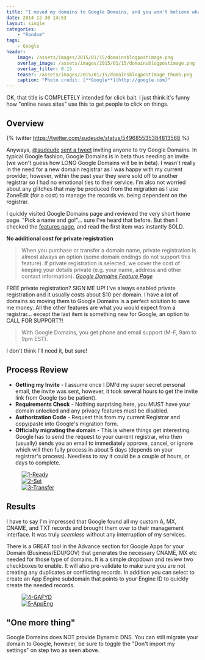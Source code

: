```yaml
---
title: "I moved my domains to Google Domains, and you won't believe what happened next"
date: 2014-12-30 14:53
layout: single
categories:
    - "Random"
tags:
    - Google
header:
    image: /assets/images/2015/01/15/domainsblogpostimage.png					# Twitter (use 'overlay_image')
    overlay_image: /assets/images/2015/01/15/domainsblogpostimage.png		    # Article header at 2048x768
    overlay_filter: 0.15
    teaser: /assets/images/2015/01/15/domainsblogpostimage_thumb.png 			# Shrink image to 575 width
    caption: "Photo credit: [**Google**](http://google.com)"
---
```


OK, that title is COMPLETELY intended for click bait. I just think it's funny how "online news sites" use this to get people to click on things.

Overview
---

{% twitter https://twitter.com/sudeude/status/549685535384813568 %}

Anyways, [@sudeude][sudeude] [sent a tweet][sudeudeGD] inviting anyone to try Google Domains. In typical Google fashion, Google Domains is in beta thus needing an invite (we won't guess how LONG Google Domains will be in beta). I wasn't really in the need for a new domain registrar as I was happy with my current provider, however, within the past year they were sold off to another registrar so I had no emotional ties to their service. I'm also not worried about any glitches that may be produced from the migration as I use ZoneEdit (for a cost) to manage the records vs. being dependent on the registrar.

I quickly visited Google Domains page and reviewed the very short home page. "Pick a name and go!"... sure I've heard that before. But then I checked the [features page][features], and read the first item was instantly SOLD.

**No additional cost for private registration**

> When you purchase or transfer a domain name, private registration is almost always an option (some domain endings do not support this feature). If private registration is selected, we cover the cost of keeping your details private (e.g. your name, address and other contact information).
> <cite>[Google Domains Feature Page](https://domains.google.com/about/features.html)</cite>

FREE private registration? SIGN ME UP! I've always enabled private registration and it usually costs about $10 per domain. I have a lot of domains so moving them to Google Domains is a perfect solution to save me money. All the other features are what you would expect from a registrar... except the last item is something new for Google, an option to CALL FOR SUPPORT?!

> With Google Domains, you get phone and email support (M-F, 9am to 9pm EST).

I don't think I'll need it, but sure!

Process Review
---

- **Getting my Invite** - I assume once I DM'd my super secret personal email, the invite was sent, however, it took several hours to get the invite link from Google (so be patient).
- **Requirements Check** - Nothing surprising here, you MUST have your domain unlocked and any privacy features must be disabled.
- **Authorization Code** - Request this from my current Registrar and copy/paste into Google's migration form.
- **Officially migrating the domain** - This is where things get interesting.  Google has to send the request to your current registrar, who then (usually) sends you an email to immediately approve, cancel, or ignore which will then fully process in about 5 days (depends on your registrar's process).  Needless to say it could be a couple of hours, or days to complete.

<figure>
<a href="{{ site.url }}/assets/images/2014/12/30/1-Ready.png"><img src="{{ site.url }}/assets/images/2014/12/30/1-Ready_480.png" alt="1-Ready" title="1-Ready" /></a><br />
<a href="{{ site.url }}/assets/images/2014/12/30/2-Set.png"><img src="{{ site.url }}/assets/images/2014/12/30/2-Set_480.png" alt="2-Set" title="2-Set" /></a><br />
<a href="{{ site.url }}/assets/images/2014/12/30/3-Transfer.png"><img src="{{ site.url }}/assets/images/2014/12/30/3-Transfer_480.png" alt="3-Transfer" title="3-Transfer" /></a>
</figure>

Results
---

I have to say I'm impressed that Google found all my custom A, MX, CNAME, and TXT records and brought them over to their management interface. It was truly *seemless* without any interruption of my services.

There is a GREAT tool in the Advance section for Google Apps for your Domain (Business/EDU/GOV) that generates the necessary CNAME, MX etc needed for those type of domains. It is a simple dropdown and review two checkboxes to enable. It will also pre-validate to make sure you are not creating any duplicates or conflicting records. In addition you can select to create an App Engine subdomain that points to your Engine ID to quickly create the needed records.

<figure>
<a href="{{ site.url }}/assets/images/2014/12/30/4-GAFYD.png"><img src="{{ site.url }}/assets/images/2014/12/30/4-GAFYD_480.png" alt="4-GAFYD" title="4-GAFYD" /></a><br />
<a href="{{ site.url }}/assets/images/2014/12/30/5-AppEng.png"><img src="{{ site.url }}/assets/images/2014/12/30/5-AppEng_480.png" alt="5-AppEng" title="5-AppEng" /></a>
</figure>

"One more thing"
---

Google Domains does NOT provide Dynamic DNS. You can still migrate your domain to Google, however, be sure to toggle the "Don't import my settings" on step two as seen above.

[sudeude]: https://twitter.com/sudeude/
[sudeudeGD]: https://twitter.com/sudeude/status/549685535384813568
[features]: https://domains.google.com/about/features.html

